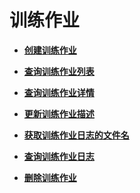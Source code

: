 # 训练作业<a name="modelarts_04_0158"></a>

-   **[创建训练作业](创建训练作业.md)**  

-   **[查询训练作业列表](查询训练作业列表.md)**  

-   **[查询训练作业详情](查询训练作业详情.md)**  

-   **[更新训练作业描述](更新训练作业描述.md)**  

-   **[获取训练作业日志的文件名](获取训练作业日志的文件名.md)**  

-   **[查询训练作业日志](查询训练作业日志.md)**  

-   **[删除训练作业](删除训练作业.md)**  


